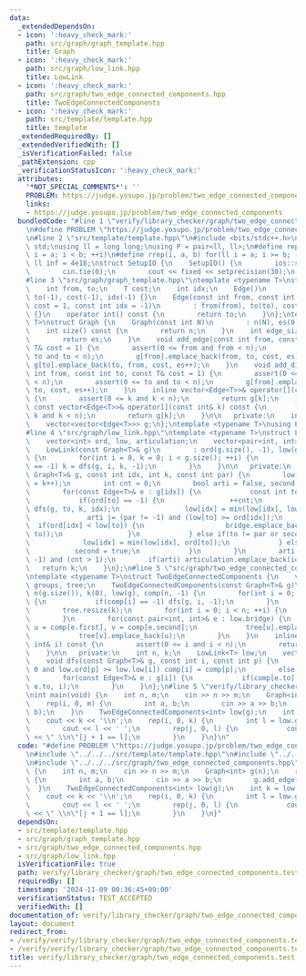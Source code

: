 ```yaml
---
data:
  _extendedDependsOn:
  - icon: ':heavy_check_mark:'
    path: src/graph/graph_template.hpp
    title: Graph
  - icon: ':heavy_check_mark:'
    path: src/graph/low_link.hpp
    title: LowLink
  - icon: ':heavy_check_mark:'
    path: src/graph/two_edge_connected_components.hpp
    title: TwoEdgeConnectedComponents
  - icon: ':heavy_check_mark:'
    path: src/template/template.hpp
    title: template
  _extendedRequiredBy: []
  _extendedVerifiedWith: []
  _isVerificationFailed: false
  _pathExtension: cpp
  _verificationStatusIcon: ':heavy_check_mark:'
  attributes:
    '*NOT_SPECIAL_COMMENTS*': ''
    PROBLEM: https://judge.yosupo.jp/problem/two_edge_connected_components
    links:
    - https://judge.yosupo.jp/problem/two_edge_connected_components
  bundledCode: "#line 1 \"verify/library_checker/graph/two_edge_connected_components.test.cpp\"\
    \n#define PROBLEM \"https://judge.yosupo.jp/problem/two_edge_connected_components\"\
    \n#line 2 \"src/template/template.hpp\"\n#include <bits/stdc++.h>\nusing namespace\
    \ std;\nusing ll = long long;\nusing P = pair<ll, ll>;\n#define rep(i, a, b) for(ll\
    \ i = a; i < b; ++i)\n#define rrep(i, a, b) for(ll i = a; i >= b; --i)\nconstexpr\
    \ ll inf = 4e18;\nstruct SetupIO {\n    SetupIO() {\n        ios::sync_with_stdio(0);\n\
    \        cin.tie(0);\n        cout << fixed << setprecision(30);\n    }\n} setup_io;\n\
    #line 3 \"src/graph/graph_template.hpp\"\ntemplate <typename T>\nstruct Edge {\n\
    \    int from, to;\n    T cost;\n    int idx;\n    Edge()\n        : from(-1),\
    \ to(-1), cost(-1), idx(-1) {}\n    Edge(const int from, const int to, const T&\
    \ cost = 1, const int idx = -1)\n        : from(from), to(to), cost(cost), idx(idx)\
    \ {}\n    operator int() const {\n        return to;\n    }\n};\ntemplate <typename\
    \ T>\nstruct Graph {\n    Graph(const int N)\n        : n(N), es(0), g(N) {}\n\
    \    int size() const {\n        return n;\n    }\n    int edge_size() const {\n\
    \        return es;\n    }\n    void add_edge(const int from, const int to, const\
    \ T& cost = 1) {\n        assert(0 <= from and from < n);\n        assert(0 <=\
    \ to and to < n);\n        g[from].emplace_back(from, to, cost, es);\n       \
    \ g[to].emplace_back(to, from, cost, es++);\n    }\n    void add_directed_edge(const\
    \ int from, const int to, const T& cost = 1) {\n        assert(0 <= from and from\
    \ < n);\n        assert(0 <= to and to < n);\n        g[from].emplace_back(from,\
    \ to, cost, es++);\n    }\n    inline vector<Edge<T>>& operator[](const int& k)\
    \ {\n        assert(0 <= k and k < n);\n        return g[k];\n    }\n    inline\
    \ const vector<Edge<T>>& operator[](const int& k) const {\n        assert(0 <=\
    \ k and k < n);\n        return g[k];\n    }\n\n   private:\n    int n, es;\n\
    \    vector<vector<Edge<T>>> g;\n};\ntemplate <typename T>\nusing Edges = vector<Edge<T>>;\n\
    #line 4 \"src/graph/low_link.hpp\"\ntemplate <typename T>\nstruct LowLink {\n\
    \    vector<int> ord, low, articulation;\n    vector<pair<int, int>> bridge;\n\
    \    LowLink(const Graph<T>& g)\n        : ord(g.size(), -1), low(g.size(), -1)\
    \ {\n        for(int i = 0, k = 0; i < g.size(); ++i) {\n            if(ord[i]\
    \ == -1) k = dfs(g, i, k, -1);\n        }\n    }\n\n   private:\n    int dfs(const\
    \ Graph<T>& g, const int idx, int k, const int par) {\n        low[idx] = (ord[idx]\
    \ = k++);\n        int cnt = 0;\n        bool arti = false, second = false;\n\
    \        for(const Edge<T>& e : g[idx]) {\n            const int to = e.to;\n\
    \            if(ord[to] == -1) {\n                ++cnt;\n                k =\
    \ dfs(g, to, k, idx);\n                low[idx] = min(low[idx], low[to]);\n  \
    \              arti |= (par != -1) and (low[to] >= ord[idx]);\n              \
    \  if(ord[idx] < low[to]) {\n                    bridge.emplace_back(minmax(idx,\
    \ to));\n                }\n            } else if(to != par or second) {\n   \
    \             low[idx] = min(low[idx], ord[to]);\n            } else {\n     \
    \           second = true;\n            }\n        }\n        arti |= (par ==\
    \ -1) and (cnt > 1);\n        if(arti) articulation.emplace_back(idx);\n     \
    \   return k;\n    }\n};\n#line 5 \"src/graph/two_edge_connected_components.hpp\"\
    \ntemplate <typename T>\nstruct TwoEdgeConnectedComponents {\n    vector<vector<int>>\
    \ groups, tree;\n    TwoEdgeConnectedComponents(const Graph<T>& g)\n        :\
    \ n(g.size()), k(0), low(g), comp(n, -1) {\n        for(int i = 0; i < n; ++i)\
    \ {\n            if(comp[i] == -1) dfs(g, i, -1);\n        }\n        groups.resize(k);\n\
    \        tree.resize(k);\n        for(int i = 0; i < n; ++i) {\n            groups[comp[i]].emplace_back(i);\n\
    \        }\n        for(const pair<int, int>& e : low.bridge) {\n            int\
    \ u = comp[e.first], v = comp[e.second];\n            tree[u].emplace_back(v);\n\
    \            tree[v].emplace_back(u);\n        }\n    }\n    inline int operator[](const\
    \ int& i) const {\n        assert(0 <= i and i < n);\n        return comp[i];\n\
    \    }\n\n   private:\n    int n, k;\n    LowLink<T> low;\n    vector<int> comp;\n\
    \    void dfs(const Graph<T>& g, const int i, const int p) {\n        if(p >=\
    \ 0 and low.ord[p] >= low.low[i]) comp[i] = comp[p];\n        else comp[i] = k++;\n\
    \        for(const Edge<T>& e : g[i]) {\n            if(comp[e.to] == -1) dfs(g,\
    \ e.to, i);\n        }\n    }\n};\n#line 5 \"verify/library_checker/graph/two_edge_connected_components.test.cpp\"\
    \nint main(void) {\n    int n, m;\n    cin >> n >> m;\n    Graph<int> g(n);\n\
    \    rep(i, 0, m) {\n        int a, b;\n        cin >> a >> b;\n        g.add_edge(a,\
    \ b);\n    }\n    TwoEdgeConnectedComponents<int> low(g);\n    int k = low.groups.size();\n\
    \    cout << k << '\\n';\n    rep(i, 0, k) {\n        int l = low.groups[i].size();\n\
    \        cout << l << ' ';\n        rep(j, 0, l) {\n            cout << low.groups[i][j]\
    \ << \" \\n\"[j + 1 == l];\n        }\n    }\n}\n"
  code: "#define PROBLEM \"https://judge.yosupo.jp/problem/two_edge_connected_components\"\
    \n#include \"../../../src/template/template.hpp\"\n#include \"../../../src/graph/graph_template.hpp\"\
    \n#include \"../../../src/graph/two_edge_connected_components.hpp\"\nint main(void)\
    \ {\n    int n, m;\n    cin >> n >> m;\n    Graph<int> g(n);\n    rep(i, 0, m)\
    \ {\n        int a, b;\n        cin >> a >> b;\n        g.add_edge(a, b);\n  \
    \  }\n    TwoEdgeConnectedComponents<int> low(g);\n    int k = low.groups.size();\n\
    \    cout << k << '\\n';\n    rep(i, 0, k) {\n        int l = low.groups[i].size();\n\
    \        cout << l << ' ';\n        rep(j, 0, l) {\n            cout << low.groups[i][j]\
    \ << \" \\n\"[j + 1 == l];\n        }\n    }\n}"
  dependsOn:
  - src/template/template.hpp
  - src/graph/graph_template.hpp
  - src/graph/two_edge_connected_components.hpp
  - src/graph/low_link.hpp
  isVerificationFile: true
  path: verify/library_checker/graph/two_edge_connected_components.test.cpp
  requiredBy: []
  timestamp: '2024-11-09 00:36:45+09:00'
  verificationStatus: TEST_ACCEPTED
  verifiedWith: []
documentation_of: verify/library_checker/graph/two_edge_connected_components.test.cpp
layout: document
redirect_from:
- /verify/verify/library_checker/graph/two_edge_connected_components.test.cpp
- /verify/verify/library_checker/graph/two_edge_connected_components.test.cpp.html
title: verify/library_checker/graph/two_edge_connected_components.test.cpp
---
```

